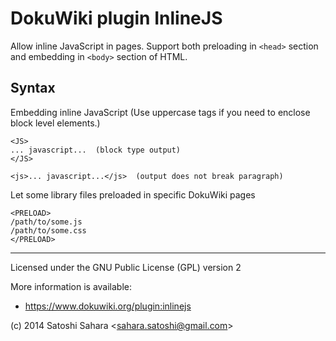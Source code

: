 DokuWiki plugin InlineJS
========================

Allow inline JavaScript in pages. Support both preloading in `<head>` section and embedding in `<body>` section of HTML.


Syntax
------

Embedding inline JavaScript (Use uppercase tags if you need to enclose block level elements.) 

    <JS>
    ... javascript...  (block type output)
    </JS>

    <js>... javascript...</js>  (output does not break paragraph)


Let some library files preloaded in specific DokuWiki pages

    <PRELOAD>
    /path/to/some.js
    /path/to/some.css
    </PRELOAD>

----
Licensed under the GNU Public License (GPL) version 2

More information is available:
  * https://www.dokuwiki.org/plugin:inlinejs

(c) 2014 Satoshi Sahara \<sahara.satoshi@gmail.com>

